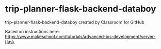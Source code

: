 # trip-planner-flask-backend-databoy
trip-planner-flask-backend-databoy created by Classroom for GitHub

Based on instructions here: https://www.makeschool.com/tutorials/advanced-ios-development/server-flask
